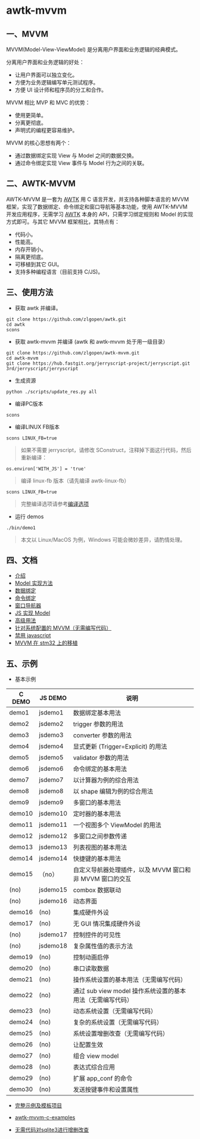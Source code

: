 # awtk-mvvm

## 一、MVVM 
MVVM(Model-View-ViewModel) 是分离用户界面和业务逻辑的经典模式。

分离用户界面和业务逻辑的好处：

  * 让用户界面可以独立变化。
  * 方便为业务逻辑编写单元测试程序。
  * 方便 UI 设计师和程序员的分工和合作。

MVVM 相比 MVP 和 MVC 的优势：

  * 使用更简单。
  * 分离更彻底。
  * 声明式的编程更容易维护。

MVVM 的核心思想有两个：

* 通过数据绑定实现 View 与 Model 之间的数据交换。
* 通过命令绑定实现 View 事件与 Model 行为之间的关联。

## 二、AWTK-MVVM

AWTK-MVVM 是一套为 [AWTK](https://github.com/zlgopen/awtk) 用 C 语言开发，并支持各种脚本语言的 MVVM 框架，实现了数据绑定、命令绑定和窗口导航等基本功能，使用 AWTK-MVVM 开发应用程序，无需学习 [AWTK](https://github.com/zlgopen/awtk) 本身的 API，只需学习绑定规则和 Model 的实现方式即可。与其它 MVVM 框架相比，其特点有：

* 代码小。
* 性能高。
* 内存开销小。
* 隔离更彻底。
* 可移植到其它 GUI。
* 支持多种编程语言（目前支持 C/JS)。

## 三、使用方法

* 获取 awtk 并编译。

```
git clone https://github.com/zlgopen/awtk.git
cd awtk
scons
```

* 获取 awtk-mvvm 并编译 (awtk 和 awtk-mvvm 处于用一级目录）

```
git clone https://github.com/zlgopen/awtk-mvvm.git
cd awtk-mvvm
git clone https://hub.fastgit.org/jerryscript-project/jerryscript.git 3rd/jerryscript/jerryscript
```

* 生成资源

```
python ./scripts/update_res.py all
```

* 编译PC版本

```
scons
```

* 编译LINUX FB版本

```
scons LINUX_FB=true
```


> 如果不需要 jerryscript，请修改 SConstruct，注释掉下面这行代码，然后重新编译：

```
os.environ['WITH_JS'] = 'true'
```

> 编译 linux-fb 版本（请先编译 awtk-linux-fb）

```
scons LINUX_FB=true
```

> 完整编译选项请参考[编译选项](https://github.com/zlgopen/awtk-widget-generator/blob/master/docs/build_options.md)

* 运行 demos

```
./bin/demo1
```

> 本文以 Linux/MacOS 为例，Windows 可能会微妙差异，请酌情处理。

## 四、文档
* [介绍](docs/8.intro.md)
* [Model 实现方法](docs/9.model.md)
* [数据绑定](docs/10.data_binding.md)
* [命令绑定](docs/11.command_binding.md)
* [窗口导航器](docs/12.navigate.md)
* [JS 实现 Model](docs/13.js_model.md)
* [高级用法](docs/14.advance_usages.md)
* [针对系统配置的 MVVM（无需编写代码）](docs/15.app_conf.md)
* [禁用 javascript](docs/how_to_disable_js.md)
* [MVVM 在 stm32 上的移植](https://github.com/zlgopen/awtk-stm32h743iitx-mvvm/blob/master/docs/stm32h743iitx_port.md)

## 五、示例

* 基本示例

|  C DEMO  | JS DEMO  | 说明 |
| -------- | -------  | ---------------------------------    |
| demo1    | jsdemo1  | 数据绑定基本用法                     |
| demo2    | jsdemo2  | trigger 参数的用法                   |
| demo3    | jsdemo3  | converter 参数的用法                 |
| demo4    | jsdemo4  | 显式更新 (Trigger=Explicit) 的用法   |
| demo5    | jsdemo5  | validator 参数的用法                 |
| demo6    | jsdemo6  | 命令绑定的基本用法                   |
| demo7    | jsdemo7  | 以计算器为例的综合用法               |
| demo8    | jsdemo8  | 以 shape 编辑为例的综合用法          |
| demo9    | jsdemo9  | 多窗口的基本用法                     |
| demo10   | jsdemo10 | 定时器的基本用法                     |
| demo11   | jsdemo11 | 一个视图多个 ViewModel 的用法        |
| demo12   | jsdemo12 | 多窗口之间参数传递                   |
| demo13   | jsdemo13 | 列表视图的基本用法                   |
| demo14   | jsdemo14 | 快捷键的基本用法                     |
| demo15   | （no）   | 自定义导航器处理插件，以及 MVVM 窗口和非 MVVM 窗口的交互 |
| (no)     | jsdemo15 | combox 数据联动                     |
| (no)     | jsdemo16 | 动态界面                            |
| demo16   | (no)     | 集成硬件外设                        |
| demo17   | (no)     | 无 GUI 情况集成硬件外设             |
| (no)     | jsdemo17 | 控制控件的可见性                    |
| (no)     | jsdemo18 | 复杂属性值的表示方法                |
| demo19   | (no)     | 控制动画启停                        |
| demo20   | (no)     | 串口读取数据                        |
| demo21   | (no)     | 操作系统设置的基本用法（无需编写代码）|
| demo22   | (no)     | 通过 sub view model 操作系统设置的基本用法（无需编写代码）    |
| demo23   | (no)     | 动态系统设置（无需编写代码）          |
| demo24   | (no)     | 复杂的系统设置（无需编写代码）        |
| demo25   | (no)     | 系统设置增删改查（无需编写代码）      |
| demo26   | (no)     | 让配置生效                          |
| demo27   | (no)     | 组合 view model                     |
| demo28   | (no)     | 表达式综合应用                     |
| demo29   | (no)     | 扩展 app_conf 的命令                              |
| demo30   | (no)     | 发送按键事件和设置属性                  |

* [完整示例及模板项目](https://github.com/zlgopen/awtk-mvvm-c-hello)

* [awtk-mvvm-c-examples](https://github.com/zlgopen/awtk-mvvm-c-examples) 

* [无需代码对sqlite3进行增删改查](https://github.com/zlgopen/awtk-database-repositor://github.com/zlgopen/awtk-database-repository)

